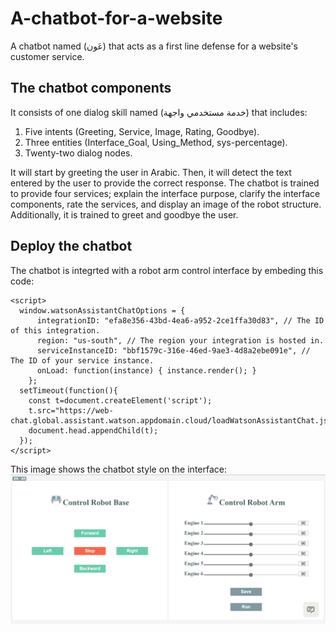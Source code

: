# A-chatbot-for-a-website
A chatbot named (عَون) that acts as a first line defense for a website's customer service. 

## The chatbot components
It consists of one dialog skill named (خدمة مستخدمي واجهة) that includes:
  1. Five intents (Greeting, Service, Image, Rating, Goodbye).
  2. Three entities (Interface_Goal‬, Using_Method‬, sys-percentage).
  3. Twenty-two dialog nodes.

It will start by greeting the user in Arabic. Then, it will detect the text entered by the user to provide the correct response. The chatbot is trained to provide four services; explain the interface purpose, clarify the interface components, rate the services, and display an image of the robot structure.  Additionally, it is trained to greet and goodbye the user.

## Deploy the chatbot 
The chatbot is integrted with a robot arm control interface by embeding this code:
```
<script>
  window.watsonAssistantChatOptions = {
      integrationID: "efa8e356-43bd-4ea6-a952-2ce1ffa30d83", // The ID of this integration.
      region: "us-south", // The region your integration is hosted in.
      serviceInstanceID: "bbf1579c-316e-46ed-9ae3-4d8a2ebe091e", // The ID of your service instance.
      onLoad: function(instance) { instance.render(); }
    };
  setTimeout(function(){
    const t=document.createElement('script');
    t.src="https://web-chat.global.assistant.watson.appdomain.cloud/loadWatsonAssistantChat.js";
    document.head.appendChild(t);
  });
</script>
```
This image shows the chatbot style on the interface:
![](Integrated_chatbot.PNG)


